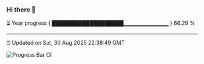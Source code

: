 ### Hi there 👋

⏳ Year progress { ███████████████████▁▁▁▁▁▁▁▁▁▁▁ } 66.29 %

---

⏰ Updated on Sat, 30 Aug 2025 22:38:49 GMT

![Progress Bar CI](https://github.com/IshwaranRudhara/GIT-ACTION/workflows/Progress%20Bar%20CI/badge.svg)
